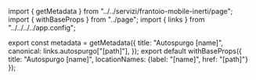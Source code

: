 import { getMetadata } from "../../servizi/frantoio-mobile-inerti/page";
import { withBaseProps } from "../page";
import { links } from "../../../../app.config";

export const metadata = getMetadata({ 
    title: "Autospurgo [name]",
    canonical: links.autospurgo["[path]"],
});
export default withBaseProps({ 
    title: "Autospurgo [name]", 
    locationNames: {label: "[name]", href: "[path]"}  
});
